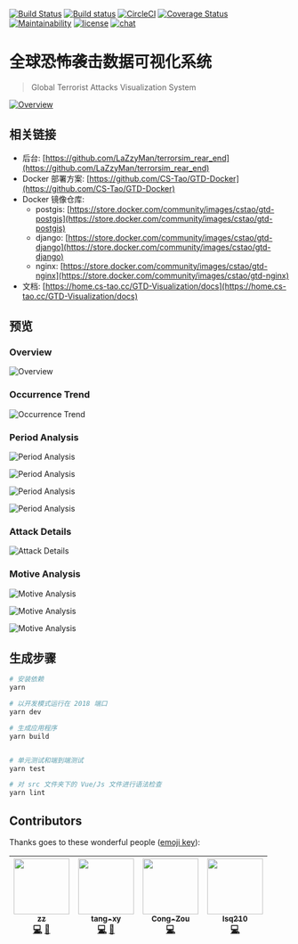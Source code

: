 
[![Build Status](https://travis-ci.org/CS-Tao/GTD-Visualization.svg?branch=master)](https://travis-ci.org/CS-Tao/GTD-Visualization)
[![Build status](https://ci.appveyor.com/api/projects/status/2fv7nefk6ojj509y?svg=true)](https://ci.appveyor.com/project/CS-Tao/gtd-visualization)
[![CircleCI](https://circleci.com/gh/CS-Tao/GTD-Visualization.svg?style=svg)](https://circleci.com/gh/CS-Tao/GTD-Visualization)
[![Coverage Status](https://coveralls.io/repos/github/CS-Tao/GTD-Visualization/badge.svg?branch=master)](https://coveralls.io/github/CS-Tao/GTD-Visualization?branch=master)
[![Maintainability](https://api.codeclimate.com/v1/badges/763357d477b76079a3b6/maintainability)](https://codeclimate.com/github/CS-Tao/GTD-Visualization/maintainability)
[![license](https://img.shields.io/badge/license-MIT-yellow.svg)](https://opensource.org/licenses/MIT)
[![chat](https://img.shields.io/badge/chat-github%20issues-blue.svg)](https://github.com/CS-Tao/GTD-Visualization/issues)

# 全球恐怖袭击数据可视化系统

> Global Terrorist Attacks Visualization System

[![Overview](https://github.com/CS-Tao/github-content/raw/master/contents/github/GTD/1.webp)](https://projects.cs-tao.cc/gtd-visualization/)

## 相关链接

- 后台: [https://github.com/LaZzyMan/terrorsim_rear_end](https://github.com/LaZzyMan/terrorsim_rear_end)
- Docker 部署方案: [https://github.com/CS-Tao/GTD-Docker](https://github.com/CS-Tao/GTD-Docker)
- Docker 镜像仓库:
    - postgis: [https://store.docker.com/community/images/cstao/gtd-postgis](https://store.docker.com/community/images/cstao/gtd-postgis)
    - django: [https://store.docker.com/community/images/cstao/gtd-django](https://store.docker.com/community/images/cstao/gtd-django)
    - nginx: [https://store.docker.com/community/images/cstao/gtd-nginx](https://store.docker.com/community/images/cstao/gtd-nginx)
- 文档: [https://home.cs-tao.cc/GTD-Visualization/docs](https://home.cs-tao.cc/GTD-Visualization/docs)

## 预览

### Overview

![Overview](https://github.com/CS-Tao/github-content/raw/master/contents/github/GTD/img/0.png)

### Occurrence Trend

![Occurrence Trend](https://github.com/CS-Tao/github-content/raw/master/contents/github/GTD/img/1.png)

### Period Analysis

![Period Analysis](https://github.com/CS-Tao/github-content/raw/master/contents/github/GTD/img/2.png)

![Period Analysis](https://github.com/CS-Tao/github-content/raw/master/contents/github/GTD/img/3.png)

![Period Analysis](https://github.com/CS-Tao/github-content/raw/master/contents/github/GTD/img/4.png)

![Period Analysis](https://github.com/CS-Tao/github-content/raw/master/contents/github/GTD/img/5.png)

### Attack Details

![Attack Details](https://github.com/CS-Tao/github-content/raw/master/contents/github/GTD/img/6.png)

### Motive Analysis

![Motive Analysis](https://github.com/CS-Tao/github-content/raw/master/contents/github/GTD/img/7.png)

![Motive Analysis](https://github.com/CS-Tao/github-content/raw/master/contents/github/GTD/img/8.png)

![Motive Analysis](https://github.com/CS-Tao/github-content/raw/master/contents/github/GTD/img/9.png)


## 生成步骤

``` bash
# 安装依赖
yarn

# 以开发模式运行在 2018 端口
yarn dev

# 生成应用程序
yarn build


# 单元测试和端到端测试
yarn test

# 对 src 文件夹下的 Vue/Js 文件进行语法检查
yarn lint

```

## Contributors

Thanks goes to these wonderful people ([emoji key](https://github.com/kentcdodds/all-contributors#emoji-key)):

<!-- ALL-CONTRIBUTORS-LIST:START - Do not remove or modify this section -->
<!-- prettier-ignore -->
| [<img src="https://avatars1.githubusercontent.com/u/23273105?v=4" width="100px;"/><br /><sub><b>zz</b></sub>](https://github.com/LaZzyMan)<br />[💻](https://github.com/CS-Tao/GTD-Visualization/commits?author=LaZzyMan "Code") [🎨](#design-LaZzyMan "Design") | [<img src="https://avatars2.githubusercontent.com/u/22520131?v=4" width="100px;"/><br /><sub><b>tang-xy</b></sub>](https://github.com/tang-xy)<br />[💻](https://github.com/CS-Tao/GTD-Visualization/commits?author=tang-xy "Code") [🔌](#plugin-tang-xy "Plugin/utility libraries") | [<img src="https://avatars3.githubusercontent.com/u/28620426?v=4" width="100px;"/><br /><sub><b>Cong-Zou</b></sub>](https://github.com/Cong-Zou)<br />[💻](https://github.com/CS-Tao/GTD-Visualization/commits?author=Cong-Zou "Code") | [<img src="https://avatars2.githubusercontent.com/u/34806806?v=4" width="100px;"/><br /><sub><b>lsq210</b></sub>](https://github.com/lsq210)<br />[💻](https://github.com/CS-Tao/GTD-Visualization/commits?author=lsq210 "Code") |
| :---: | :---: | :---: | :---: |
<!-- ALL-CONTRIBUTORS-LIST:END -->
